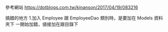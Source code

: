 參考網站 https://dotblogs.com.tw/kinanson/2017/04/19/083216

搞錯的地方
1.加入 Employee 跟 EmployeeDao 類別時，是要加在 Models 資料夾下
  一開始加錯，値接加在跟目錄下
